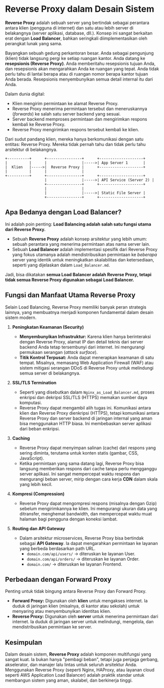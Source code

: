 # Reverse Proxy dalam Desain Sistem

**Reverse Proxy** adalah sebuah server yang bertindak sebagai perantara antara klien (pengguna di internet) dan satu atau lebih server di belakangnya (server aplikasi, database, dll.). Konsep ini sangat berkaitan erat dengan **Load Balancer**, bahkan seringkali diimplementasikan oleh perangkat lunak yang sama.

Bayangkan sebuah gedung perkantoran besar. Anda sebagai pengunjung (klien) tidak langsung pergi ke setiap ruangan kantor. Anda datang ke **resepsionis (Reverse Proxy)**. Anda memberitahu resepsionis tujuan Anda, dan resepsionis akan mengarahkan Anda ke ruangan yang tepat. Anda tidak perlu tahu di lantai berapa atau di ruangan nomor berapa kantor tujuan Anda berada. Resepsionis menyembunyikan semua detail internal itu dari Anda.

Dalam dunia digital:
*   Klien mengirim permintaan ke alamat Reverse Proxy.
*   Reverse Proxy menerima permintaan tersebut dan meneruskannya (*forwards*) ke salah satu server backend yang sesuai.
*   Server backend memproses permintaan dan mengirimkan respons kembali ke Reverse Proxy.
*   Reverse Proxy mengirimkan respons tersebut kembali ke klien.

Dari sudut pandang klien, mereka hanya berkomunikasi dengan satu entitas: Reverse Proxy. Mereka tidak pernah tahu dan tidak perlu tahu arsitektur di belakangnya.

```text
+----------+      +----------------+      +--------------------+
|          |      |                |----->| App Server 1       |
|  Klien   |----->|  Reverse Proxy |      +--------------------+
|          |      |                |
+----------+      +----------------+      +--------------------+
                  |                |----->| API Service (Server 2) |
                  +----------------+      +--------------------+
                  |                |
                  |                |----->| Static File Server |
                  +----------------+      +--------------------+
```

## Apa Bedanya dengan Load Balancer?

Ini adalah poin penting: **Load Balancing adalah salah satu fungsi utama dari Reverse Proxy.**

*   Sebuah **Reverse Proxy** adalah konsep arsitektur yang lebih umum: sebuah perantara yang menerima permintaan atas nama server lain.
*   Sebuah **Load Balancer** adalah implementasi spesifik dari Reverse Proxy yang fokus utamanya adalah mendistribusikan permintaan ke *beberapa* server yang identik untuk meningkatkan skalabilitas dan ketersediaan, seperti yang dijelaskan dalam `Load_Balancer.md`.

Jadi, bisa dikatakan **semua Load Balancer adalah Reverse Proxy, tetapi tidak semua Reverse Proxy digunakan sebagai Load Balancer.**

## Fungsi dan Manfaat Utama Reverse Proxy

Selain Load Balancing, Reverse Proxy memiliki banyak peran strategis lainnya, yang membuatnya menjadi komponen fundamental dalam desain sistem modern.

1.  **Peningkatan Keamanan (Security)**
    *   **Menyembunyikan Infrastruktur:** Karena klien hanya berinteraksi dengan Reverse Proxy, alamat IP dan detail teknis dari server backend Anda tetap tersembunyi dari internet. Ini mengurangi permukaan serangan (*attack surface*).
    *   **Titik Kontrol Terpusat:** Anda dapat menerapkan keamanan di satu tempat. Misalnya, memasang Web Application Firewall (WAF) atau sistem mitigasi serangan DDoS di Reverse Proxy untuk melindungi semua server di belakangnya.

2.  **SSL/TLS Termination**
    *   Seperti yang disebutkan dalam `Nginx_as_Load_Balancer.md`, proses enkripsi dan dekripsi SSL/TLS (HTTPS) memakan sumber daya komputasi.
    *   Reverse Proxy dapat mengambil alih tugas ini. Komunikasi antara klien dan Reverse Proxy dienkripsi (HTTPS), tetapi komunikasi antara Reverse Proxy dan server backend di jaringan internal yang aman bisa menggunakan HTTP biasa. Ini membebaskan server aplikasi dari beban enkripsi.

3.  **Caching**
    *   Reverse Proxy dapat menyimpan salinan (cache) dari respons yang sering diminta, terutama untuk konten statis (gambar, CSS, JavaScript).
    *   Ketika permintaan yang sama datang lagi, Reverse Proxy bisa langsung memberikan respons dari cache tanpa perlu mengganggu server aplikasi. Ini sangat mempercepat waktu respons dan mengurangi beban server, mirip dengan cara kerja **CDN** dalam skala yang lebih kecil.

4.  **Kompresi (Compression)**
    *   Reverse Proxy dapat mengompresi respons (misalnya dengan Gzip) sebelum mengirimkannya ke klien. Ini mengurangi ukuran data yang ditransfer, menghemat bandwidth, dan mempercepat waktu muat halaman bagi pengguna dengan koneksi lambat.

5.  **Routing dan API Gateway**
    *   Dalam arsitektur microservices, Reverse Proxy bisa bertindak sebagai **API Gateway**. Ia dapat mengarahkan permintaan ke layanan yang berbeda berdasarkan path URL.
        *   `domain.com/api/users/` -> diteruskan ke layanan User.
        *   `domain.com/api/orders/` -> diteruskan ke layanan Order.
        *   `domain.com/` -> diteruskan ke layanan Frontend.

## Perbedaan dengan Forward Proxy

Penting untuk tidak bingung antara Reverse Proxy dan Forward Proxy.

*   **Forward Proxy:** Digunakan oleh **klien** untuk mengakses internet. Ia duduk di jaringan klien (misalnya, di kantor atau sekolah) untuk menyaring atau menyembunyikan identitas klien.
*   **Reverse Proxy:** Digunakan oleh **server** untuk menerima permintaan dari internet. Ia duduk di jaringan server untuk melindungi, mengelola, dan mendistribusikan permintaan ke server.

## Kesimpulan

Dalam desain sistem, **Reverse Proxy** adalah komponen multifungsi yang sangat kuat. Ia bukan hanya "pembagi beban", tetapi juga penjaga gerbang, akselerator, dan manajer lalu lintas untuk seluruh arsitektur Anda. Menggunakan Reverse Proxy (seperti Nginx, HAProxy, atau layanan cloud seperti AWS Application Load Balancer) adalah praktik standar untuk membangun sistem yang aman, skalabel, dan berkinerja tinggi.